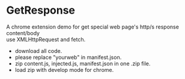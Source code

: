# GetResponse

A chrome extension demo for get special web page's http/s response content/body    
use XMLHttpRequest and fetch.

- download all code.         
- please replace "yourweb" in manifest.json.    
- zip content.js, injected.js, manifest.json in one .zip file.    
- load zip with develop mode for chrome.    